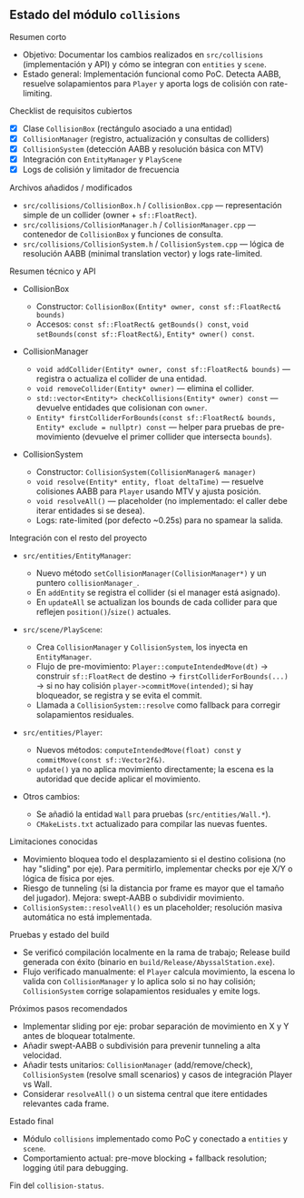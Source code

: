 ## Estado del módulo `collisions`

Resumen corto
- Objetivo: Documentar los cambios realizados en `src/collisions` (implementación y API) y cómo se integran con `entities` y `scene`.
- Estado general: Implementación funcional como PoC. Detecta AABB, resuelve solapamientos para `Player` y aporta logs de colisión con rate-limiting.

Checklist de requisitos cubiertos
- [x] Clase `CollisionBox` (rectángulo asociado a una entidad)
- [x] `CollisionManager` (registro, actualización y consultas de colliders)
- [x] `CollisionSystem` (detección AABB y resolución básica con MTV)
- [x] Integración con `EntityManager` y `PlayScene`
- [x] Logs de colisión y limitador de frecuencia

Archivos añadidos / modificados
- `src/collisions/CollisionBox.h` / `CollisionBox.cpp` — representación simple de un collider (owner + `sf::FloatRect`).
- `src/collisions/CollisionManager.h` / `CollisionManager.cpp` — contenedor de `CollisionBox` y funciones de consulta.
- `src/collisions/CollisionSystem.h` / `CollisionSystem.cpp` — lógica de resolución AABB (minimal translation vector) y logs rate-limited.

Resumen técnico y API
- CollisionBox
  - Constructor: `CollisionBox(Entity* owner, const sf::FloatRect& bounds)`
  - Accesos: `const sf::FloatRect& getBounds() const`, `void setBounds(const sf::FloatRect&)`, `Entity* owner() const`.

- CollisionManager
  - `void addCollider(Entity* owner, const sf::FloatRect& bounds)` — registra o actualiza el collider de una entidad.
  - `void removeCollider(Entity* owner)` — elimina el collider.
  - `std::vector<Entity*> checkCollisions(Entity* owner) const` — devuelve entidades que colisionan con `owner`.
  - `Entity* firstColliderForBounds(const sf::FloatRect& bounds, Entity* exclude = nullptr) const` — helper para pruebas de pre-movimiento (devuelve el primer collider que intersecta `bounds`).

- CollisionSystem
  - Constructor: `CollisionSystem(CollisionManager& manager)`
  - `void resolve(Entity* entity, float deltaTime)` — resuelve colisiones AABB para `Player` usando MTV y ajusta posición.
  - `void resolveAll()` — placeholder (no implementado: el caller debe iterar entidades si se desea).
  - Logs: rate-limited (por defecto ~0.25s) para no spamear la salida.

Integración con el resto del proyecto
- `src/entities/EntityManager`:
  - Nuevo método `setCollisionManager(CollisionManager*)` y un puntero `collisionManager_`.
  - En `addEntity` se registra el collider (si el manager está asignado).
  - En `updateAll` se actualizan los bounds de cada collider para que reflejen `position()`/`size()` actuales.

- `src/scene/PlayScene`:
  - Crea `CollisionManager` y `CollisionSystem`, los inyecta en `EntityManager`.
  - Flujo de pre-movimiento: `Player::computeIntendedMove(dt)` → construir `sf::FloatRect` de destino → `firstColliderForBounds(...)` → si no hay colisión `player->commitMove(intended)`; si hay bloqueador, se registra y se evita el commit.
  - Llamada a `CollisionSystem::resolve` como fallback para corregir solapamientos residuales.

- `src/entities/Player`:
  - Nuevos métodos: `computeIntendedMove(float) const` y `commitMove(const sf::Vector2f&)`.
  - `update()` ya no aplica movimiento directamente; la escena es la autoridad que decide aplicar el movimiento.

- Otros cambios:
  - Se añadió la entidad `Wall` para pruebas (`src/entities/Wall.*`).
  - `CMakeLists.txt` actualizado para compilar las nuevas fuentes.

Limitaciones conocidas
- Movimiento bloquea todo el desplazamiento si el destino colisiona (no hay "sliding" por eje). Para permitirlo, implementar checks por eje X/Y o lógica de física por ejes.
- Riesgo de tunneling (si la distancia por frame es mayor que el tamaño del jugador). Mejora: swept-AABB o subdividir movimiento.
- `CollisionSystem::resolveAll()` es un placeholder; resolución masiva automática no está implementada.

Pruebas y estado del build
- Se verificó compilación localmente en la rama de trabajo; Release build generada con éxito (binario en `build/Release/AbyssalStation.exe`).
- Flujo verificado manualmente: el `Player` calcula movimiento, la escena lo valida con `CollisionManager` y lo aplica solo si no hay colisión; `CollisionSystem` corrige solapamientos residuales y emite logs.

Próximos pasos recomendados
- Implementar sliding por eje: probar separación de movimiento en X y Y antes de bloquear totalmente.
- Añadir swept-AABB o subdivisión para prevenir tunneling a alta velocidad.
- Añadir tests unitarios: `CollisionManager` (add/remove/check), `CollisionSystem` (resolve small scenarios) y casos de integración Player vs Wall.
- Considerar `resolveAll()` o un sistema central que itere entidades relevantes cada frame.

Estado final
- Módulo `collisions` implementado como PoC y conectado a `entities` y `scene`.
- Comportamiento actual: pre-move blocking + fallback resolution; logging útil para debugging.

Fin del `collision-status`.
